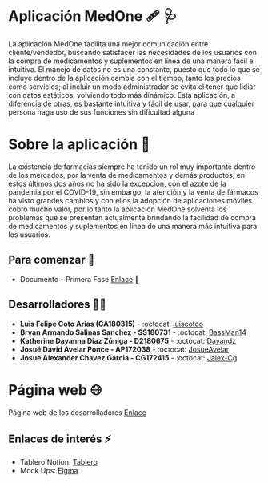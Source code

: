 # Aplicación MedOne 🩹 🩺
La aplicación MedOne facilita una mejor comunicación entre cliente/vendedor, buscando satisfacer las necesidades de los usuarios con la compra de medicamentos y suplementos en línea de una manera fácil e intuitiva. El manejo de datos no es una constante, puesto que todo lo que se incluye dentro de la aplicación cambia con el tiempo, tanto los precios como servicios; al incluir un modo administrador se evita el tener que lidiar con datos estáticos, volviendo todo más dinámico. Esta aplicación, a diferencia de otras, es bastante intuitiva y fácil de usar, para que cualquier persona haga uso de sus funciones sin dificultad alguna

# Sobre la aplicación 🧐
La existencia de farmacias siempre ha tenido un rol muy importante dentro de los mercados, por la venta de medicamentos y demás productos, en estos últimos dos años no ha sido la excepción, con el azote de la pandemia por el COVID-19, sin embargo, la atención y la venta de fármacos ha visto grandes cambios y con ellos la adopción de aplicaciones móviles cobró mucho valor, por lo tanto la aplicación MedOne solventa los problemas que se presentan actualmente brindando la facilidad de compra de medicamentos y suplementos en línea de una manera más intuitiva para los usuarios.

## Para comenzar :rocket:
* Documento - Primera Fase [Enlace](https://github.com/luiscotoo/ProyectoDSM/blob/Fase1/Proyecto%20de%20Cátedra%20-%20DSM%20FI.pdf) :page_facing_up:

## Desarrolladores 🧑‍💻
* **Luis Felipe Coto Arias (CA180315)** - :octocat: [luiscotoo](https://github.com/luiscotoo)
* **Bryan Armando Salinas Sanchez - SS180731** - :octocat: [BassMan14](https://github.com/BassMan14)
* **Katherine Dayanna Diaz Zúniga - D2180675** - :octocat: [Dayandz](https://github.com/Dayandz)
* **Josué David Avelar Ponce - AP172038** - :octocat: [JosueAvelar](https://github.com/JosueAvelar)
* **Josue Alexander Chavez Garcia - CG172415** - :octocat: [Jalex-Cg](https://github.com/Jalex-Cg)

# Página web :globe_with_meridians:
Página web de los desarrolladores [Enlace](https://nifty-lalande-d9f589.netlify.app/#) 

## Enlaces de interés :zap:
* Tablero Notion: [Tablero](https://www.notion.so/a31d616aba0c42918087ccdf7ee53681?v=a12d1e3ef9c54d4f80f68e500835b0b1)
* Mock Ups: [Figma](https://www.figma.com/file/y0TBM6wnFz8PFrpJ4lCsWY/MedOne?node-id=28%3A31)
